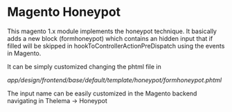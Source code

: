 # Magento Honeypot

This magento 1.x module implements the honeypot technique. It basically adds a new block (formhoneypot) which contains an
hidden input that if filled will be skipped in hookToControllerActionPreDispatch using the events in Magento.

It can be simply customized changing the phtml file in 

_app/design/frontend/base/default/template/honeypot/formhoneypot.phtml_

The input name can be easily customized in the Magento backend navigating in Thelema -> Honeypot

